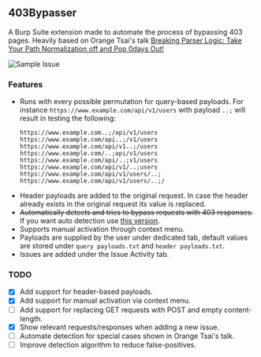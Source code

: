 ## 403Bypasser
A Burp Suite extension made to automate the process of bypassing 403 pages. Heavily based on Orange Tsai's talk [Breaking Parser Logic: Take Your Path Normalization off and Pop 0days Out!
](https://www.youtube.com/watch?v=CIhHpkybYsY)

![Sample Issue](https://raw.githubusercontent.com/Gilzy/403Bypasser/c7d53696089ed2e80191c003fd992a21dd9858f4/Sample%20Issue.jpg)

### Features
- Runs with every possible permutation for query-based payloads. 
For instance `https://www.example.com/api/v1/users` with payload `..;` will result in testing the following:
  ```
  https://www.example.com..;/api/v1/users
  https://www.example.com/api..;/v1/users
  https://www.example.com/api/v1..;/users
  https://www.example.com/..;api/v1/users
  https://www.example.com/api/..;v1/users
  https://www.example.com/api/v1/..;users
  https://www.example.com/api/v1/users/..;
  https://www.example.com/api/v1/users/..;/
  ```
- Header payloads are added to the original request. In case the header already exists in the original request its value is replaced.
- ~~Automatically detects and tries to bypass requests with 403 responses.~~ If you want auto detection use [this version](https://github.com/Gilzy/403Bypasser/commit/8a821dcf11c7f2fb9974361cbb16072b51b7cf15).
- Supports manual activation through context menu.
- Payloads are supplied by the user under dedicated tab, default values are stored under `query payloads.txt` and `header payloads.txt`.
- Issues are added under the Issue Activity tab.

### TODO
- [x] Add support for header-based payloads.
- [x] Add support for manual activation via context menu.
- [ ] Add support for replacing GET requests with POST and empty content-length.
- [x] Show relevant requests/responses when adding a new issue.
- [ ] Automate detection for special cases shown in Orange Tsai's talk.
- [ ] Improve detection algorithm to reduce false-positives.

